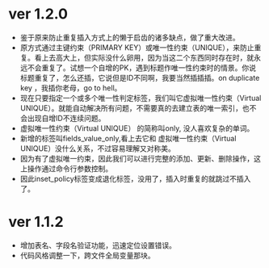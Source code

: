 # ver 1.2.0
 - 鉴于原来防止重复插入方式上的懒于启齿的诸多缺点，做了重大改进。
 - 原方式通过主键约束（PRIMARY KEY）或唯一性约束（UNIQUE），来防止重复。看上去高大上，但实际没什么卵用，因为当这二个东西同时存在时，就永远不会重复了。试想一个自增的PK，遇到标题作唯一性约束时的情景。你说标题重复了，怎么还插，它说但是ID不同啊，我要当然插插插。on duplicate key ，我插你老母，go to hell。
 - 现在只要指定一个或多个唯一性判定标签，我们叫它虚拟唯一性约束（Virtual UNIQUE）。就能自动解决所有问题，不需要真的去建立表的唯一索引，也不会出现自增ID不连续问题。
 - 虚拟唯一性约束（Virtual UNIQUE） 的简称叫only, 没人喜欢复杂的单词。
 - 新增的标签叫fields_value_only,看上去它和 虚拟唯一性约束（Virtual UNIQUE）没什么关系，不过容易理解又对称美。
 - 因为有了虚拟唯一约束，因此我们可以进行完整的添加、更新、删除操作，这上操作通过命令行参数控制。
 - 因此inset_policy标签变成退化标签，没用了，插入时重复的就跳过不插入了。
 

# ver 1.1.2
 - 增加表名、字段名验证功能，迅速定位设置错误。
 - 代码风格调整一下，跨文件全局变量那块。